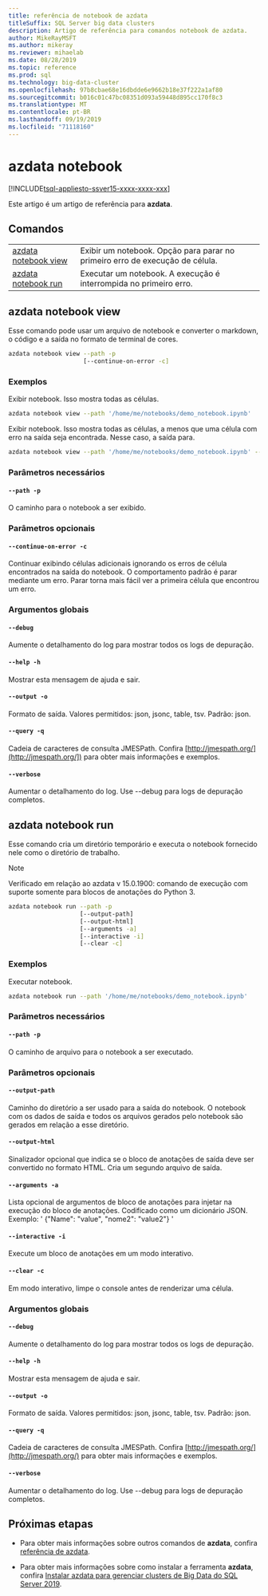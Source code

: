 ```yaml
---
title: referência de notebook de azdata
titleSuffix: SQL Server big data clusters
description: Artigo de referência para comandos notebook de azdata.
author: MikeRayMSFT
ms.author: mikeray
ms.reviewer: mihaelab
ms.date: 08/28/2019
ms.topic: reference
ms.prod: sql
ms.technology: big-data-cluster
ms.openlocfilehash: 97b8cbae68e16dbdde6e9662b18e37f222a1af80
ms.sourcegitcommit: b016c01c47bc08351d093a59448d895cc170f8c3
ms.translationtype: MT
ms.contentlocale: pt-BR
ms.lasthandoff: 09/19/2019
ms.locfileid: "71118160"
---
```

# <a name="azdata-notebook"></a>azdata notebook

[!INCLUDE[tsql-appliesto-ssver15-xxxx-xxxx-xxx](../includes/tsql-appliesto-ssver15-xxxx-xxxx-xxx.md)]  

Este artigo é um artigo de referência para **azdata**. 

## <a name="commands"></a>Comandos
|     |     |
| --- | --- |
[azdata notebook view](#azdata-notebook-view) | Exibir um notebook.  Opção para parar no primeiro erro de execução de célula.
[azdata notebook run](#azdata-notebook-run) | Executar um notebook.  A execução é interrompida no primeiro erro.
## <a name="azdata-notebook-view"></a>azdata notebook view
Esse comando pode usar um arquivo de notebook e converter o markdown, o código e a saída no formato de terminal de cores.
```bash
azdata notebook view --path -p 
                     [--continue-on-error -c]
```
### <a name="examples"></a>Exemplos
Exibir notebook.  Isso mostra todas as células.
```bash
azdata notebook view --path '/home/me/notebooks/demo_notebook.ipynb'
```
Exibir notebook.  Isso mostra todas as células, a menos que uma célula com erro na saída seja encontrada.  Nesse caso, a saída para.
```bash
azdata notebook view --path '/home/me/notebooks/demo_notebook.ipynb' --stop-on-error
```
### <a name="required-parameters"></a>Parâmetros necessários
#### `--path -p`
O caminho para o notebook a ser exibido.
### <a name="optional-parameters"></a>Parâmetros opcionais
#### `--continue-on-error -c`
Continuar exibindo células adicionais ignorando os erros de célula encontrados na saída do notebook.  O comportamento padrão é parar mediante um erro.  Parar torna mais fácil ver a primeira célula que encontrou um erro.
### <a name="global-arguments"></a>Argumentos globais
#### `--debug`
Aumente o detalhamento do log para mostrar todos os logs de depuração.
#### `--help -h`
Mostrar esta mensagem de ajuda e sair.
#### `--output -o`
Formato de saída.  Valores permitidos: json, jsonc, table, tsv.  Padrão: json.
#### `--query -q`
Cadeia de caracteres de consulta JMESPath. Confira [http://jmespath.org/](http://jmespath.org/]) para obter mais informações e exemplos.
#### `--verbose`
Aumentar o detalhamento do log. Use --debug para logs de depuração completos.
## <a name="azdata-notebook-run"></a>azdata notebook run
Esse comando cria um diretório temporário e executa o notebook fornecido nele como o diretório de trabalho.

>[!NOTE]
>Verificado em relação ao azdata v 15.0.1900: comando de execução com suporte somente para blocos de anotações do Python 3.

```bash
azdata notebook run --path -p 
                    [--output-path]  
                    [--output-html]  
                    [--arguments -a]  
                    [--interactive -i]  
                    [--clear -c]
```
### <a name="examples"></a>Exemplos
Executar notebook.
```bash
azdata notebook run --path '/home/me/notebooks/demo_notebook.ipynb'
```
### <a name="required-parameters"></a>Parâmetros necessários
#### `--path -p`
O caminho de arquivo para o notebook a ser executado.
### <a name="optional-parameters"></a>Parâmetros opcionais
#### `--output-path`
Caminho do diretório a ser usado para a saída do notebook.  O notebook com os dados de saída e todos os arquivos gerados pelo notebook são gerados em relação a esse diretório.
#### `--output-html`
Sinalizador opcional que indica se o bloco de anotações de saída deve ser convertido no formato HTML.  Cria um segundo arquivo de saída.
#### `--arguments -a`
Lista opcional de argumentos de bloco de anotações para injetar na execução do bloco de anotações.  Codificado como um dicionário JSON.  Exemplo: ' {"Name": "value", "nome2": "value2"} '
#### `--interactive -i`
Execute um bloco de anotações em um modo interativo.
#### `--clear -c`
Em modo interativo, limpe o console antes de renderizar uma célula.
### <a name="global-arguments"></a>Argumentos globais
#### `--debug`
Aumente o detalhamento do log para mostrar todos os logs de depuração.
#### `--help -h`
Mostrar esta mensagem de ajuda e sair.
#### `--output -o`
Formato de saída.  Valores permitidos: json, jsonc, table, tsv.  Padrão: json.
#### `--query -q`
Cadeia de caracteres de consulta JMESPath. Confira [http://jmespath.org/](http://jmespath.org/) para obter mais informações e exemplos.
#### `--verbose`
Aumentar o detalhamento do log. Use --debug para logs de depuração completos.

## <a name="next-steps"></a>Próximas etapas

- Para obter mais informações sobre outros comandos de **azdata**, confira [referência de azdata](reference-azdata.md). 

- Para obter mais informações sobre como instalar a ferramenta **azdata**, confira [Instalar azdata para gerenciar clusters de Big Data do SQL Server 2019](deploy-install-azdata.md).
